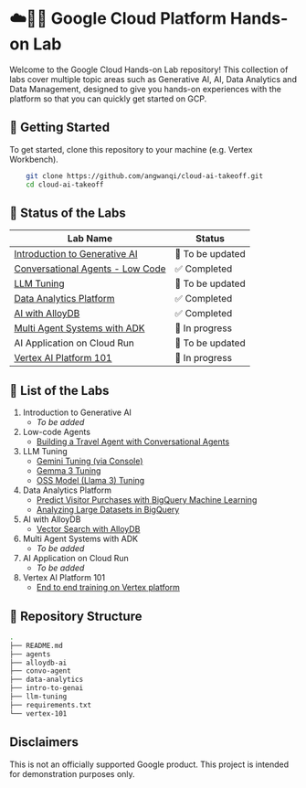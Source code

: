 # ☁️👨‍💻 Google Cloud Platform Hands-on Lab

Welcome to the Google Cloud Hands-on Lab repository! This collection of labs cover multiple topic areas such as Generative AI, AI, Data Analytics and Data Management, designed to give you hands-on experiences with the platform so that you can quickly get started on GCP. 

## 🚀 Getting Started
To get started, clone this repository to your machine (e.g. Vertex Workbench). 
```bash
    git clone https://github.com/angwanqi/cloud-ai-takeoff.git
    cd cloud-ai-takeoff
 ```
## 🔧 Status of the Labs
| Lab Name | Status |
| --- | --- |
| [Introduction to Generative AI](intro-to-genai)  | 🚧 To be updated |
| [Conversational Agents - Low Code](convo-agent) | ✅ Completed |
| [LLM Tuning](llm-tuning) | 🚧 To be updated |
| [Data Analytics Platform](data-analytics) | ✅ Completed |
| [AI with AlloyDB](alloydb) | ✅ Completed |
| [Multi Agent Systems with ADK](rag) | 🚧 In progress |
| AI Application on Cloud Run | 🚧 To be updated |
| [Vertex AI Platform 101](vertex_101) | 🚧 In progress |

## 🤖 List of the Labs
1. Introduction to Generative AI
    - *To be added*
2. Low-code Agents
    - [Building a Travel Agent with Conversational Agents](convo-agent/travel_agent.md)
3. LLM Tuning
    - [Gemini Tuning (via Console)](https://cloud.google.com/vertex-ai/generative-ai/docs/models/gemini-use-supervised-tuning#console)
    - [Gemma 3 Tuning](llm-tuning/gemma3_finetuning_on_vertex.ipynb)
    - [OSS Model (Llama 3) Tuning](llm-tuning/llama3_finetuning_on_vertex.ipynb)
4. Data Analytics Platform
    - [Predict Visitor Purchases with BigQuery Machine Learning](data-analytics/bigquery-ml)
    - [Analyzing Large Datasets in BigQuery](data-analytics/bigquery)
5. AI with AlloyDB
    - [Vector Search with AlloyDB](alloydb-ai/vector_search_with_alloydb.md)
6. Multi Agent Systems with ADK
    - *To be added*
7. AI Application on Cloud Run
    - *To be added*
8. Vertex AI Platform 101
    - [End to end training on Vertex platform](vertex-101)


## 🧱 Repository Structure
```bash
.
├── README.md
├── agents
├── alloydb-ai
├── convo-agent
├── data-analytics
├── intro-to-genai
├── llm-tuning
├── requirements.txt
└── vertex-101
```

## Disclaimers
This is not an officially supported Google product. This project is intended for demonstration purposes only.
